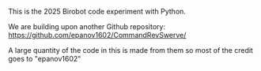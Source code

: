 This is the 2025 Birobot code experiment with Python.

We are building upon another Github repository:
https://github.com/epanov1602/CommandRevSwerve/

A large quantity of the code in this is made from them so most of the credit goes to "epanov1602"
